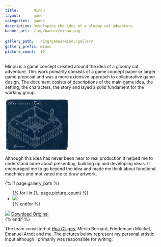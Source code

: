 ```yaml
---
title:       Minou
layout:      game
categories:  games
description: Developing the idea of a gloomy cat adventure.
banner_url:  /img/banner/minou.png

gallery_path:   /img/games/minou/gallery
gallery_prefix: minou
picture_count:  10
---
```


Minou is a game concept created around the idea of a gloomy cat adventure. This
work primarily consists of a game concept paper or larger game proposal and was
a more extensive approach to collaborative game design. The document cosists of
descriptions of the main game idea, the setting, the characters, the story and
layed a solid fundament for the working group.

<img class="float right"
       src="/img/games/minou/minou_blueprint.png"
       alt="Minou">

Although this idea has never been near to real production it helped me to
understand more about presenting, building up and developing ideas. It encouraged
me to go beyond the idea and made me think about functional mechnics and
motivated me to draw artwork.

<!-- gallery snippet -->
{% if page.gallery_path %}
<div class="gallery">
  <ul>
    {% for i in (1...page.picture_count) %}
    <li>
      <a {% if i == 1 %}class="active"{% endif %}
         href="{{ page.gallery_path }}/{{ page.gallery_prefix }}-original-{{ i }}.png"
         data-preview-url="{{ page.gallery_path }}/{{ page.gallery_prefix }}-preview-{{ i }}.png">
        <img src="{{ page.gallery_path }}/{{ page.gallery_prefix }}-thumb-{{ i }}.png" />
      </a>
    </li>
    {% endfor %}
  </ul>

  <div class="display-wrapper">
    <img src="{{ page.gallery_path }}/{{ page.gallery_prefix }}-preview-1.png" />
    <a href="{{ page.gallery_path }}/{{ page.gallery_prefix }}-original-1.png">Download Original</a>
  </div>
</div>
{% endif %}
<!-- gallery snippet -->

The team consisted of [Hoa Olliges][hoa], Merlin Bernard, Friedemann Mücket,
Emanuel Arndt and me. The pictures below represent my personal artistic input
although I primarily was responsible for writing.

[hoa]: http://hoaolliges.com
